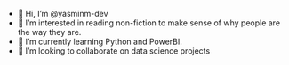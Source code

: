 - 👋 Hi, I’m @yasminm-dev
- 👀 I’m interested in reading non-fiction to make sense of why people are the way they are. 
- 🌱 I’m currently learning Python and PowerBI.
- 💞️ I’m looking to collaborate on data science projects

<!---
yasminm-dev/yasminm-dev is a ✨ special ✨ repository because its `README.md` (this file) appears on your GitHub profile.
You can click the Preview link to take a look at your changes.
--->

